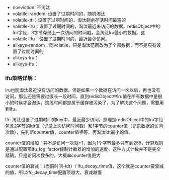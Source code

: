 - noeviction: 不淘汰
- volatile-random: 设置了过期时间的，随机淘汰
- volatile-ttl：设置了过期时间的，淘汰剩余存活时间最短的
- volatile-lru：设置了过期时间的，淘汰最近未访问的数据，redisObject中的lru字段，3字节存储上一次访问的时间戳，会淘汰lru最小的数据。这
- volatile-lfu：设置了过期时间的，最近最少访问。
- allkeys-random：同volatile，只是淘汰范围改为了全部数据，而不是只有设置了过期时间的
- allkeys-lru：
- allkeys-lfu：



### lfu策略详解：

lru也能淘汰最近没有访问的数据，但是如果一个数据在访问一次以后，再也没有访问，那么还是需要过很长一段时间，直到redisObject中lru值在所有数据中是很小的时候才会淘汰，这段时间都是属于缓存被污染了，为了解决这个问题，需要用到lfu。

lfr: 淘汰设置了过期时间的key中，最近最少访问。原理是redisObject中的lru字段包含2字节的ldt值（记录上次访问时间戳）和1字节的counter值（记录数据的访问次数），先判断counter值，counter值相等，再淘汰ldt最小的值。

counter值的增加：并不是访问一次就+1，因为1个字节最多只有到255，计算规则是通过配置项lfu_log_factor控制计数器的增加的速度，这种方式计数并不是完全精确，只是访问次数多的，大概率counter值更大

counter值的衰减：（当前时间-ldt）/ lfu_decay_time值，这个就是counter要衰减的值，所以lfu_decay_time配置项越大，衰减越慢